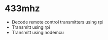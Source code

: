 # 433mhz

 * Decode remote control transmitters using rpi
 * Transmitt using rpi
 * Transmitt using nodemcu
